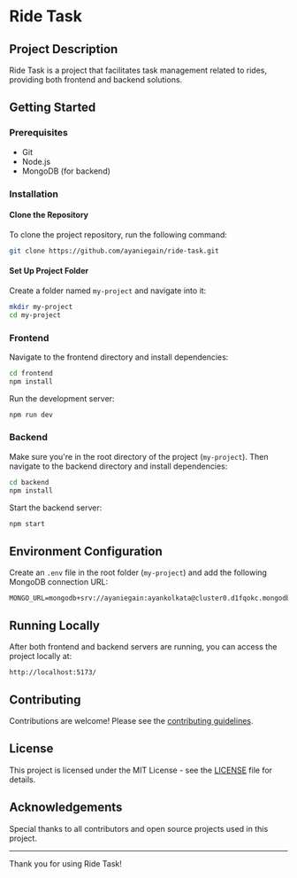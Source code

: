 
# Ride Task

## Project Description

Ride Task is a project that facilitates task management related to rides, providing both frontend and backend solutions.

## Getting Started

### Prerequisites

- Git
- Node.js
- MongoDB (for backend)

### Installation

#### Clone the Repository

To clone the project repository, run the following command:

```bash
git clone https://github.com/ayaniegain/ride-task.git
```

#### Set Up Project Folder

Create a folder named `my-project` and navigate into it:

```bash
mkdir my-project
cd my-project
```

### Frontend

Navigate to the frontend directory and install dependencies:

```bash
cd frontend
npm install
```

Run the development server:

```bash
npm run dev
```

### Backend

Make sure you're in the root directory of the project (`my-project`). Then navigate to the backend directory and install dependencies:

```bash
cd backend
npm install
```

Start the backend server:

```bash
npm start
```

## Environment Configuration

Create an `.env` file in the root folder (`my-project`) and add the following MongoDB connection URL:

```dotenv
MONGO_URL=mongodb+srv://ayaniegain:ayankolkata@cluster0.d1fqokc.mongodb.net/
```

## Running Locally

After both frontend and backend servers are running, you can access the project locally at:

```
http://localhost:5173/
```

## Contributing

Contributions are welcome! Please see the [contributing guidelines](CONTRIBUTING.md).

## License

This project is licensed under the MIT License - see the [LICENSE](LICENSE) file for details.

## Acknowledgements

Special thanks to all contributors and open source projects used in this project.

---

Thank you for using Ride Task!
```

